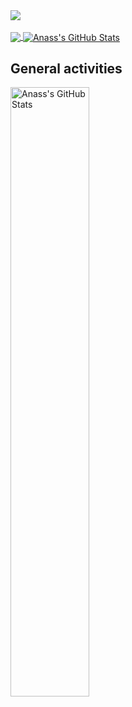 
<a href="https://github.com/ANASS99T">
  <img align="center" src="https://github-readme-streak-stats.herokuapp.com/?user=ANASS99T&theme=dark" />
</a>

<br/>
<br/>
<a href="https://github.com/ANASS99T">
  <img align="center" src="https://github-readme-stats.vercel.app/api/top-langs/?username=ANASS99T&hide=java,html,tex&title_color=ffffff&text_color=c9cacc&icon_color=2bbc8a&bg_color=1d1f21&langs_count=3" />
</a>


<a href="https://github.com/ANASS99T">
  <img align="center" src="https://github-readme-stats.vercel.app/api?username=ANASS99T&show_icons=true&line_height=27&count_private=true&title_color=ffffff&text_color=c9cacc&icon_color=2bbc8a&bg_color=1d1f21" alt="Anass's GitHub Stats" />
</a>

## General activities
<a href="https://github.com/ANASS99T">
  <img align="center" src="https://wakatime.com/share/@ANASS99T/5f357622-0efb-47ee-b4fb-00176e9c2e39.svg" width="50%" alt="Anass's GitHub Stats" />
</a>


<!--
**ANASS99T/ANASS99T** is a ✨ _special_ ✨ repository because its `README.md` (this file) appears on your GitHub profile.

Here are some ideas to get you started:

- 🔭 I’m currently working on ...
- 🌱 I’m currently learning ...
- 👯 I’m looking to collaborate on ...
- 🤔 I’m looking for help with ...
- 💬 Ask me about ...
- 📫 How to reach me: ...
- 😄 Pronouns: ...
- ⚡ Fun fact: ...
-->
